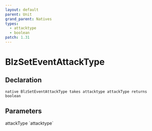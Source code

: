 ```yaml
---
layout: default
parent: Unit
grand_parent: Natives
types:
  - attacktype
  - boolean
patch: 1.31
---
```


# BlzSetEventAttackType

## Declaration

```
native BlzSetEventAttackType takes attacktype attackType returns boolean
```

## Parameters
<dl>
  <dt>attackType `attacktype`</dt>
  <dd></dd>
</dl>